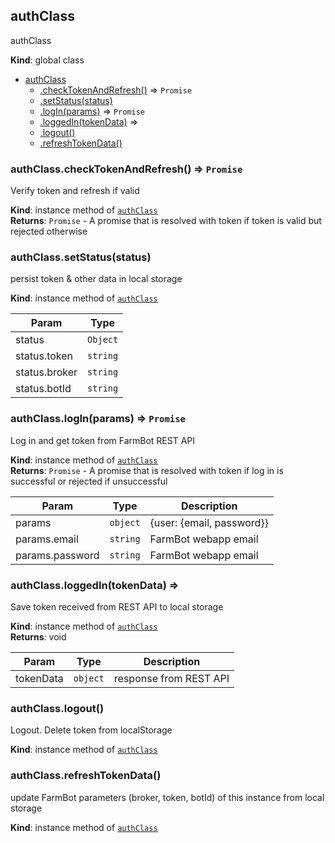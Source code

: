 <a name="authClass"></a>

## authClass
authClass

**Kind**: global class  

* [authClass](#authClass)
    * [.checkTokenAndRefresh()](#authClass+checkTokenAndRefresh) ⇒ <code>Promise</code>
    * [.setStatus(status)](#authClass+setStatus)
    * [.logIn(params)](#authClass+logIn) ⇒ <code>Promise</code>
    * [.loggedIn(tokenData)](#authClass+loggedIn) ⇒
    * [.logout()](#authClass+logout)
    * [.refreshTokenData()](#authClass+refreshTokenData)

<a name="authClass+checkTokenAndRefresh"></a>

### authClass.checkTokenAndRefresh() ⇒ <code>Promise</code>
Verify token and refresh if valid

**Kind**: instance method of [<code>authClass</code>](#authClass)  
**Returns**: <code>Promise</code> - A promise that is resolved with token if token is valid but rejected otherwise  
<a name="authClass+setStatus"></a>

### authClass.setStatus(status)
persist token & other data in local storage

**Kind**: instance method of [<code>authClass</code>](#authClass)  

| Param | Type |
| --- | --- |
| status | <code>Object</code> | 
| status.token | <code>string</code> | 
| status.broker | <code>string</code> | 
| status.botId | <code>string</code> | 

<a name="authClass+logIn"></a>

### authClass.logIn(params) ⇒ <code>Promise</code>
Log in and get token from FarmBot REST API

**Kind**: instance method of [<code>authClass</code>](#authClass)  
**Returns**: <code>Promise</code> - A promise that is resolved with token if log in is successful or rejected if unsuccessful  

| Param | Type | Description |
| --- | --- | --- |
| params | <code>object</code> | {user: {email, password}} |
| params.email | <code>string</code> | FarmBot webapp email |
| params.password | <code>string</code> | FarmBot webapp email |

<a name="authClass+loggedIn"></a>

### authClass.loggedIn(tokenData) ⇒
Save token received from REST API to local storage

**Kind**: instance method of [<code>authClass</code>](#authClass)  
**Returns**: void  

| Param | Type | Description |
| --- | --- | --- |
| tokenData | <code>object</code> | response from REST API |

<a name="authClass+logout"></a>

### authClass.logout()
Logout. Delete token from localStorage

**Kind**: instance method of [<code>authClass</code>](#authClass)  
<a name="authClass+refreshTokenData"></a>

### authClass.refreshTokenData()
update FarmBot parameters (broker, token, botId) of this instance from local storage

**Kind**: instance method of [<code>authClass</code>](#authClass)  

